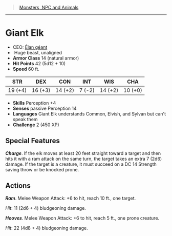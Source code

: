 ﻿---
!MonsterVO
Type: beast
Size: Huge
Alignment: unaligned
ArmorClass: 14 (natural armor)
HitPoints: 42 (5d12 + 10)
Speed: 60 ft.
Strength: 19 (+4)
Dexterity: 16 (+3)
Constitution: 14 (+2)
Intelligence: ' 7 (-2)'
Wisdom: 14 (+2)
Charisma: 10 (+0)
Skills: Perception +4
Senses: passive Perception 14
Languages: Giant Elk understands Common, Elvish, and Sylvan but can't speak them
Challenge: 2 (450 XP)
Id: monsters_vo.md#giant-elk
ParentLink: monsters_vo.md#monsters-npc-and-animals
Name: Giant Elk
ParentName: Monsters, NPC and Animals
NameLevel: 1
AltName: '[Élan géant](hd_monsters_elan_geant.md)'
Attributes: {}
---
> [Monsters, NPC and Animals](srd_monsters.md)

---

# Giant Elk

- CEO: [Élan géant](hd_monsters_elan_geant.md)
-  Huge beast, unaligned
- **Armor Class** 14 (natural armor)
- **Hit Points** 42 (5d12 + 10)
- **Speed** 60 ft.

|STR|DEX|CON|INT|WIS|CHA|
|---|---|---|---|---|---|
|19 (+4)|16 (+3)|14 (+2)| 7 (-2)|14 (+2)|10 (+0)|

- **Skills** Perception +4
- **Senses** passive Perception 14
- **Languages** Giant Elk understands Common, Elvish, and Sylvan but can't speak them
- **Challenge** 2 (450 XP)

## Special Features

**_Charge_**. If the elk moves at least 20 feet straight toward a target and then hits it with a ram attack on the same turn, the target takes an extra 7 (2d6) damage. If the target is a creature, it must succeed on a DC 14 Strength saving throw or be knocked prone.

## Actions

**_Ram_**. Melee Weapon Attack: +6 to hit, reach 10 ft., one target.

_Hit_: 11 (2d6 + 4) bludgeoning damage.

**_Hooves_**. Melee Weapon Attack: +6 to hit, reach 5 ft., one prone creature.

_Hit_: 22 (4d8 + 4) bludgeoning damage.

